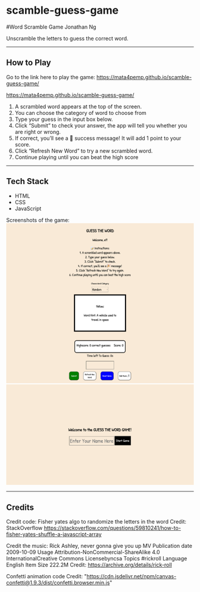# scamble-guess-game

#Word Scramble Game
Jonathan Ng

Unscramble the letters to guess the correct word.

---

## How to Play

Go to the link here to play the game:
https://mata4pemp.github.io/scamble-guess-game/

https://mata4pemp.github.io/scamble-guess-game/


1. A scrambled word appears at the top of the screen.
2. You can choose the category of word to choose from
3. Type your guess in the input box below.
4. Click “Submit” to check your answer, the app will tell you whether you are right or wrong.
5. If correct, you’ll see a 🎉 success message! It will add 1 point to your score.
6. Click “Refresh New Word” to try a new scrambled word.
7. Continue playing until you can beat the high score

---

## Tech Stack

- HTML
- CSS
- JavaScript

Screenshots of the game:
![Screenshot](/game-screenshot.png)
![Screenshot](/game-screenshot-2.png)

---

## Credits

Credit code:
Fisher yates algo to randomize the letters in the word
Credit: StackOverflow https://stackoverflow.com/questions/59810241/how-to-fisher-yates-shuffle-a-javascript-array

Credit the music: Rick Ashley, never gonna give you up MV
Publication date 2009-10-09
Usage Attribution-NonCommercial-ShareAlike 4.0 InternationalCreative Commons Licensebyncsa
Topics #rickroll
Language English
Item Size 222.2M
Credit: https://archive.org/details/rick-roll

Confetti animation code
Credit: "https://cdn.jsdelivr.net/npm/canvas-confetti@1.9.3/dist/confetti.browser.min.js"
